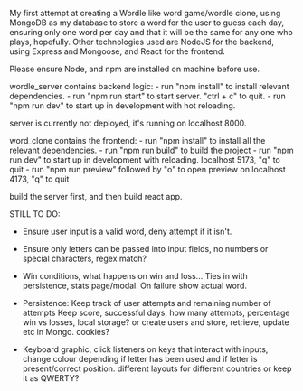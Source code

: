 My first attempt at creating a Wordle like word game/wordle clone, using MongoDB as my database to store a word for the user to guess each day, ensuring only one word per day and that it will be the same for any one who plays, hopefully. 
Other technologies used are NodeJS for the backend, using Express and Mongoose, and React for the frontend.

Please ensure Node, and npm are installed on machine before use.

wordle_server contains backend logic: - run "npm install" to install relevant dependencies.
                                      - run "npm run start" to start server. "ctrl + c" to quit.
                                      - run "npm run dev" to start up in development with hot reloading.

server is currently not deployed, it's running on localhost 8000.

word_clone contains the frontend: - run "npm install" to install all the relevant dependencies.
                                  - run "npm run build" to build the project
                                  - run "npm run dev" to start up in development with reloading. localhost 5173, "q" to quit
                                  - run "npm run preview" followed by "o" to open preview on localhost 4173, "q" to quit

build the server first, and then build react app.



STILL TO DO:

- Ensure user input is a valid word, deny attempt if it isn't.

- Ensure only letters can be passed into input fields, no numbers or special characters, regex match?

- Win conditions, what happens on win and loss... 
                                                 Ties in with persistence, stats page/modal.
                                                 On failure show actual word.
                                                 

- Persistence: Keep track of user attempts and remaining number of attempts 
               Keep score, successful days, how many attempts, percentage win vs losses, local storage? or create users and store, retrieve, update etc in Mongo. cookies?
               

- Keyboard graphic, click listeners on keys that interact with inputs, change colour depending if letter has been used and if letter is present/correct position.
                    different layouts for different countries or keep it as QWERTY?


